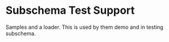 Subschema Test Support
===
Samples and a loader.  This is used by them demo and in testing subschema.
